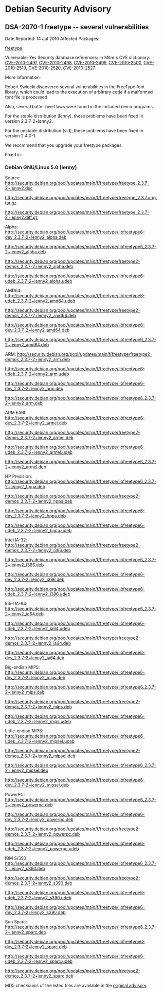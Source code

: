 
Debian Security Advisory
========================


DSA-2070-1 freetype -- several vulnerabilities
----------------------------------------------



Date Reported:
14 Jul 2010
Affected Packages:

[freetype](https://packages.debian.org/src:freetype)

Vulnerable:
Yes
Security database references:
In Mitre's CVE dictionary: [CVE-2010-2497](https://security-tracker.debian.org/tracker/CVE-2010-2497), [CVE-2010-2498](https://security-tracker.debian.org/tracker/CVE-2010-2498), [CVE-2010-2499](https://security-tracker.debian.org/tracker/CVE-2010-2499), [CVE-2010-2500](https://security-tracker.debian.org/tracker/CVE-2010-2500), [CVE-2010-2519](https://security-tracker.debian.org/tracker/CVE-2010-2519), [CVE-2010-2520](https://security-tracker.debian.org/tracker/CVE-2010-2520), [CVE-2010-2527](https://security-tracker.debian.org/tracker/CVE-2010-2527).  

More information:

Robert Swiecki discovered several vulnerabilities in the FreeType font
library, which could lead to the execution of arbitrary code if a
malformed font file is processed.


Also, several buffer overflows were found in the included demo programs.


For the stable distribution (lenny), these problems have been fixed in
version 2.3.7-2+lenny2.


For the unstable distribution (sid), these problems have been fixed in
version 2.4.0-1.


We recommend that you upgrade your freetype packages.



Fixed in:

### Debian GNU/Linux 5.0 (lenny)



Source:
 <http://security.debian.org/pool/updates/main/f/freetype/freetype_2.3.7-2+lenny2.dsc>  

<http://security.debian.org/pool/updates/main/f/freetype/freetype_2.3.7.orig.tar.gz>  

<http://security.debian.org/pool/updates/main/f/freetype/freetype_2.3.7-2+lenny2.diff.gz>  

Alpha:
 <http://security.debian.org/pool/updates/main/f/freetype/libfreetype6-dev_2.3.7-2+lenny2_alpha.deb>  

<http://security.debian.org/pool/updates/main/f/freetype/libfreetype6_2.3.7-2+lenny2_alpha.deb>  

<http://security.debian.org/pool/updates/main/f/freetype/freetype2-demos_2.3.7-2+lenny2_alpha.deb>  

<http://security.debian.org/pool/updates/main/f/freetype/libfreetype6-udeb_2.3.7-2+lenny2_alpha.udeb>  

AMD64:
 <http://security.debian.org/pool/updates/main/f/freetype/libfreetype6-udeb_2.3.7-2+lenny2_amd64.udeb>  

<http://security.debian.org/pool/updates/main/f/freetype/freetype2-demos_2.3.7-2+lenny2_amd64.deb>  

<http://security.debian.org/pool/updates/main/f/freetype/libfreetype6-dev_2.3.7-2+lenny2_amd64.deb>  

<http://security.debian.org/pool/updates/main/f/freetype/libfreetype6_2.3.7-2+lenny2_amd64.deb>  

ARM:
 <http://security.debian.org/pool/updates/main/f/freetype/freetype2-demos_2.3.7-2+lenny2_arm.deb>  

<http://security.debian.org/pool/updates/main/f/freetype/libfreetype6-udeb_2.3.7-2+lenny2_arm.udeb>  

<http://security.debian.org/pool/updates/main/f/freetype/libfreetype6-dev_2.3.7-2+lenny2_arm.deb>  

<http://security.debian.org/pool/updates/main/f/freetype/libfreetype6_2.3.7-2+lenny2_arm.deb>  

ARM EABI:
 <http://security.debian.org/pool/updates/main/f/freetype/libfreetype6-dev_2.3.7-2+lenny2_armel.deb>  

<http://security.debian.org/pool/updates/main/f/freetype/freetype2-demos_2.3.7-2+lenny2_armel.deb>  

<http://security.debian.org/pool/updates/main/f/freetype/libfreetype6-udeb_2.3.7-2+lenny2_armel.udeb>  

<http://security.debian.org/pool/updates/main/f/freetype/libfreetype6_2.3.7-2+lenny2_armel.deb>  

HP Precision:
 <http://security.debian.org/pool/updates/main/f/freetype/libfreetype6_2.3.7-2+lenny2_hppa.deb>  

<http://security.debian.org/pool/updates/main/f/freetype/freetype2-demos_2.3.7-2+lenny2_hppa.deb>  

<http://security.debian.org/pool/updates/main/f/freetype/libfreetype6-dev_2.3.7-2+lenny2_hppa.deb>  

<http://security.debian.org/pool/updates/main/f/freetype/libfreetype6-udeb_2.3.7-2+lenny2_hppa.udeb>  

Intel IA-32:
 <http://security.debian.org/pool/updates/main/f/freetype/freetype2-demos_2.3.7-2+lenny2_i386.deb>  

<http://security.debian.org/pool/updates/main/f/freetype/libfreetype6_2.3.7-2+lenny2_i386.deb>  

<http://security.debian.org/pool/updates/main/f/freetype/libfreetype6-dev_2.3.7-2+lenny2_i386.deb>  

<http://security.debian.org/pool/updates/main/f/freetype/libfreetype6-udeb_2.3.7-2+lenny2_i386.udeb>  

Intel IA-64:
 <http://security.debian.org/pool/updates/main/f/freetype/libfreetype6_2.3.7-2+lenny2_ia64.deb>  

<http://security.debian.org/pool/updates/main/f/freetype/libfreetype6-udeb_2.3.7-2+lenny2_ia64.udeb>  

<http://security.debian.org/pool/updates/main/f/freetype/freetype2-demos_2.3.7-2+lenny2_ia64.deb>  

<http://security.debian.org/pool/updates/main/f/freetype/libfreetype6-dev_2.3.7-2+lenny2_ia64.deb>  

Big-endian MIPS:
 <http://security.debian.org/pool/updates/main/f/freetype/libfreetype6-dev_2.3.7-2+lenny2_mips.deb>  

<http://security.debian.org/pool/updates/main/f/freetype/libfreetype6_2.3.7-2+lenny2_mips.deb>  

<http://security.debian.org/pool/updates/main/f/freetype/freetype2-demos_2.3.7-2+lenny2_mips.deb>  

<http://security.debian.org/pool/updates/main/f/freetype/libfreetype6-udeb_2.3.7-2+lenny2_mips.udeb>  

Little-endian MIPS:
 <http://security.debian.org/pool/updates/main/f/freetype/libfreetype6-udeb_2.3.7-2+lenny2_mipsel.udeb>  

<http://security.debian.org/pool/updates/main/f/freetype/freetype2-demos_2.3.7-2+lenny2_mipsel.deb>  

<http://security.debian.org/pool/updates/main/f/freetype/libfreetype6_2.3.7-2+lenny2_mipsel.deb>  

<http://security.debian.org/pool/updates/main/f/freetype/libfreetype6-dev_2.3.7-2+lenny2_mipsel.deb>  

PowerPC:
 <http://security.debian.org/pool/updates/main/f/freetype/libfreetype6_2.3.7-2+lenny2_powerpc.deb>  

<http://security.debian.org/pool/updates/main/f/freetype/libfreetype6-dev_2.3.7-2+lenny2_powerpc.deb>  

<http://security.debian.org/pool/updates/main/f/freetype/freetype2-demos_2.3.7-2+lenny2_powerpc.deb>  

<http://security.debian.org/pool/updates/main/f/freetype/libfreetype6-udeb_2.3.7-2+lenny2_powerpc.udeb>  

IBM S/390:
 <http://security.debian.org/pool/updates/main/f/freetype/libfreetype6_2.3.7-2+lenny2_s390.deb>  

<http://security.debian.org/pool/updates/main/f/freetype/freetype2-demos_2.3.7-2+lenny2_s390.deb>  

<http://security.debian.org/pool/updates/main/f/freetype/libfreetype6-udeb_2.3.7-2+lenny2_s390.udeb>  

<http://security.debian.org/pool/updates/main/f/freetype/libfreetype6-dev_2.3.7-2+lenny2_s390.deb>  

Sun Sparc:
 <http://security.debian.org/pool/updates/main/f/freetype/libfreetype6_2.3.7-2+lenny2_sparc.deb>  

<http://security.debian.org/pool/updates/main/f/freetype/libfreetype6-dev_2.3.7-2+lenny2_sparc.deb>  

<http://security.debian.org/pool/updates/main/f/freetype/libfreetype6-udeb_2.3.7-2+lenny2_sparc.udeb>  

<http://security.debian.org/pool/updates/main/f/freetype/freetype2-demos_2.3.7-2+lenny2_sparc.deb>  


MD5 checksums of the listed files are available in the [original advisory](https://lists.debian.org/debian-security-announce/2010/msg00115.html).





